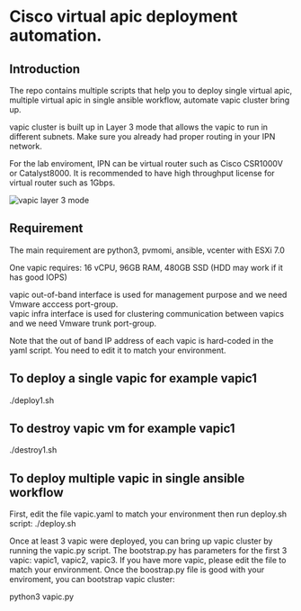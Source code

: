 # Cisco virtual apic deployment automation.
## Introduction
The repo contains multiple scripts that help you to deploy single virtual apic, multiple virtual apic in single ansible workflow, automate vapic cluster bring up.

vapic cluster is built up in Layer 3 mode that allows the vapic to run in different subnets. Make sure you already had proper routing in your IPN network.

For the lab enviroment, IPN can be virtual router such as Cisco CSR1000V or Catalyst8000. It is recommended to have high throughput license for virtual router such as 1Gbps.

![vapic layer 3 mode](https://ninjagoinsbu.s3.ap-southeast-2.amazonaws.com/images/vapic_l3.png)

## Requirement
The main requirement are python3, pvmomi, ansible, vcenter with ESXi 7.0

One vapic requires:
16 vCPU, 96GB RAM, 480GB SSD (HDD may work if it has good IOPS)

vapic out-of-band interface is used for management purpose and we need Vmware acccess port-group.<br />
vapic infra interface is used for clustering communication between vapics and we need Vmware trunk port-group.

Note that the out of band IP address of each vapic is hard-coded in the yaml script. You need to edit it to match your environment.

## To deploy a single vapic for example vapic1
./deploy1.sh

## To destroy vapic vm for example vapic1
./destroy1.sh

## To deploy multiple vapic in single ansible workflow
First, edit the file vapic.yaml to match your environment then run deploy.sh script:
./deploy.sh

Once at least 3 vapic were deployed, you can bring up vapic cluster by running the vapic.py script. The bootstrap.py has parameters for the first 3 vapic: vapic1, vapic2, vapic3. If you have more vapic, please edit the file to match your environment. Once the boostrap.py file is good with your enviroment, you can bootstrap vapic cluster:

python3 vapic.py
